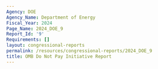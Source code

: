 ```yaml
---
Agency: DOE
Agency_Name: Department of Energy
Fiscal_Year: 2024
Page_Name: 2024_DOE_9
Report_Id: '9'
Requirements: []
layout: congressional-reports
permalink: /resources/congressional-reports/2024_DOE_9
title: OMB Do Not Pay Initiative Report
---
```

